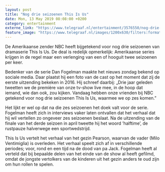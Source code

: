 ```yaml
---
layout: post
title: "Nog drie seizoenen This Is Us"
date: Mon, 13 May 2019 08:08:00 +0200
category: entertainment
externe_link: "https://www.telegraaf.nl/entertainment/3576550/nog-drie-seizoenen-this-is-us"
feature_image: "https://www.telegraaf.nl/images/1200x630/filters:format(jpeg):quality(80)/cdn-kiosk-api.telegraaf.nl/83a50ab8-7545-11e9-ac87-0217670beecd.jpg"
---
```


<p class="intro">De Amerikaanse zender NBC heeft bijgetekend voor nog drie seizoenen van dramaserie This Is Us. De deal is redelijk opmerkelijk: Amerikaanse series krijgen in de regel maar een verlenging van een of hooguit twee seizoenen per keer.</p> <p>Bedenker van de serie Dan Fogelman maakte het nieuws zondag bekend op sociale media. Daar plaatst hij een foto van de cast op het moment dat zij de eerste uitzending bekeken in 2016. Hij schreef daarbij: „Drie jaar geleden tweetten we de première van onze tv-show live mee, in de hoop dat iemand, wie dan ook, zou kijken. Vandaag hebben onze vrienden bij NBC getekend voor nog drie seizoenen This Is Us, waarmee we op zes komen.”</p><p>Het lijkt er wel op dat na die zes seizoenen het doek valt voor de serie. Fogelman heeft zich in interviews vaker laten ontvallen dat het verhaal dat hij wil vertellen zo ongeveer zes seizoenen beslaat. Na de uitzending van de finale van het derde seizoen in april tweette hij het woord ’halftime’, de rustpauze halverwege een sportwedstrijd.</p><p>This Is Us vertelt het verhaal van het gezin Pearson, waarvan de vader (Milo Ventimiglia) is overleden. Het verhaal speelt zich af in verschillende periodes; voor, rond en een tijd na de dood van pa Jack. Fogelman heeft al verteld dat bij bepaalde delen van het einde van de show al heeft gefilmd, omdat de jongste vertolkers van de kinderen uit het gezin anders te oud zijn om hun rollen te spelen.</p>
